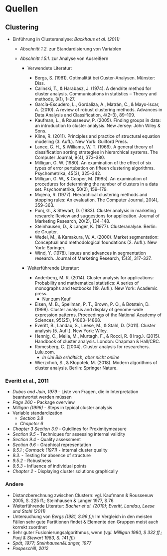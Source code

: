 # Quellen
## Clustering
- Einführung in Clusteranalyse: *Backhaus et al. (2011)*
  - *Abschnitt 1.2.* zur Standardisierung von Variablen
  - *Abschnitt 1.5.1.* zur Analyse von Ausreißern
    
    - Verwendete Literatur:
      - Bergs, S. (1981). Optimalität bei Custer-Analysen. Münster: Diss.
      - Calinski, T., & Harabasz, J. (1974). A dendrite method for cluster analysis. Communications in statistics – Theory and methods, 3(1), 1–27.
      - García-Escudero, L., Gordaliza, A., Matrán, C., & Mayo-Iscar, A. (2010). A review of robust clustering methods. Advances in Data Analysis and Classification, 4(2–3), 89–109.
      - Kaufman, L., & Rousseeuw, P. (2005). Finding groups in data: an introduction to cluster analysis. New Jersey: John Wiley & Sons.
      - Kline, R. (2011). Principles and practice of structural equation modeling (3. Aufl.). New York: Guilford Press.
      - Lance, G. H., & Williams, W. T. (1966). A general theory of classification sorting strategies in hierarchical systems. The Computer Journal, 9(4), 373–380.
      - Milligan, G. W. (1980). An examination of the effect of six types of error pertubation on fifteen clustering algorithms. Psychometrika, 45(3), 325–342.
      - Milligan, G. W., & Cooper, M. (1985). An examination of procedures for determining the number of clusters in a data set. Psychometrika, 50(2), 159–179.
      - Mojena, R. (1977). Hierarchical clustering methods and stopping rules: An evaluation. The Computer Journal, 20(4), 359–363.
      - Punj, G., & Stewart, D. (1983). Cluster analysis in marketing research: Review and suggestions for application. Journal of Marketing Research, 20(2), 134–148.
      - Steinhausen, D., & Langer, K. (1977). Clusteranalyse. Berlin: de Gruyter.
      - Wedel, M., & Kamakura, W. A. (2000). Market segmentation: Conceptual and methodological foundations (2. Aufl.). New York: Springer.
      - Wind, Y. (1978). Issues and advances in segmentation research. Journal of Marketing Research, 15(3), 317–337.
        
    - Weiterführende Literatur:
      - Anderberg, M. R. (2014). Cluster analysis for applications: Probability and mathematical statistics: A series of monographs and textbooks (19. Aufl.). New York: Academic press.
        - Nur zum Kauf
      - Eisen, M. B., Spellman, P. T., Brown, P. O., & Botstein, D. (1998). Cluster analysis and display of genome-wide expression patterns. Proceedings of the National Academy of Sciences, 95(25), 14863–14868.
      - Everitt, B., Landau, S., Leese, M., & Stahl, D. (2011). Cluster analysis (5. Aufl.). New York: Wiley.
      - Hennig, C., Meila, M., Murtagh, F., & Rocci, R. (Hrsg.). (2015). Handbook of cluster analysis. London: Chapman & Hall/CRC.
      - Romesberg, C. (2004). Cluster analysis for researchers. Lulu.com.
        - *In Uni Bib erhältlich, aber nicht online*
      - Wierzchoń, S., & Kłopotek, M. (2018). Modern algorithms of cluster analysis. Berlin: Springer Nature.

### Everitt et al., 2011
- *Dubes and Jain, 1979* - Liste von Fragen, die in Interpretation beantwortet werden müssen
- *Page 260* - Package overview
- *Milligan (1996)* - Steps in typical cluster analysis
- Variable standardization
  - *Section 3.8*
  - *Chapeter 6*
- *Chapter 3* *Section 3.9* - Guidlines for Proximitymeasure
- *Section 9.5* - Techniques for assessing internal validity
- *Section 9.4* - Quality assessment
- *Section 9.6* - Graphical representation
- *9.5.1* ; *Cormack (1971)* - Internal cluster quality
- *9.3.* - Testing for absence of structure
- *9.5.2* - Robustness
- *9.5.3* - Influence of individual points
- *Chapter 2* - Displaying cluster solutions graphically

### Andere
- Distanzberechnung zwischen Clustern: vgl. Kaufmann & Rousseeuw 2005, S. 225 ff.; Steinhausen & Langer 1977, S.76
- Weiterführende Literatur: *Bacher et al. (2010)*; *Everitt, Landau, Leese und Stahl (2011)*
- Untersuchung von *Bergs (1981, S.96 f.)*: Im Vergleich in den meisten Fällen sehr gute Partitionen findet & Elemente den Gruppen meist auch korrekt zuordnet
- Sehr guter Fusionierungsalgorithmus, wenn (*vgl. Milligan 1980, S 332 ff.; Punj & Stewart 1983, S. 141 ff.*)
- *Spät, 1977; Steinhausen&Langer, 1977*
- *Pospeschill, 2012*
